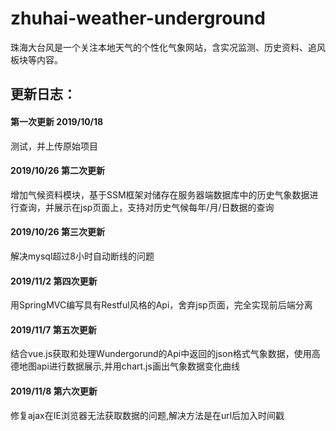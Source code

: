 # zhuhai-weather-underground
珠海大台风是一个关注本地天气的个性化气象网站，含实况监测、历史资料、追风板块等内容。

## 更新日志：</br>

#### 第一次更新  2019/10/18</br>
测试，并上传原始项目</br>

#### 2019/10/26 第二次更新</br>
增加气候资料模块，基于SSM框架对储存在服务器端数据库中的历史气象数据进行查询，并展示在jsp页面上，支持对历史气候每年/月/日数据的查询</br>

#### 2019/10/26 第三次更新</br>
解决mysql超过8小时自动断线的问题</br>

#### 2019/11/2 第四次更新</br>
用SpringMVC编写具有Restful风格的Api，舍弃jsp页面，完全实现前后端分离</br>

#### 2019/11/7 第五次更新</br>
结合vue.js获取和处理Wundergorund的Api中返回的json格式气象数据，使用高德地图api进行数据展示,并用chart.js画出气象数据变化曲线</br>

#### 2019/11/8 第六次更新</br>
修复ajax在IE浏览器无法获取数据的问题,解决方法是在url后加入时间戳
